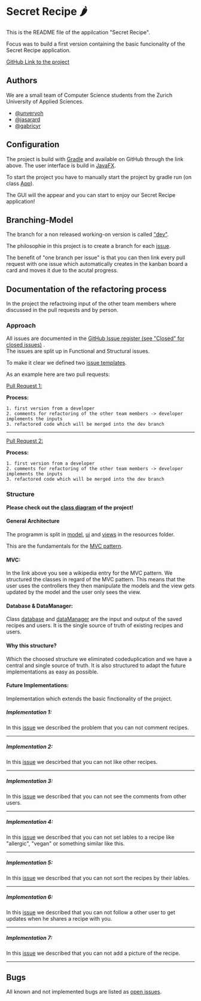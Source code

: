 
# Secret Recipe 🌶

This is the README file of the appilcation "Secret Recipe".

Focus was to build a first version containing the basic funcionality of the Secret Recipe application.

[GitHub Link to the project](https://github.zhaw.ch/PM2-IT21aWIN-fame-rayi-wahl/gruppe06-gamma-projekt2-secret-recipe)

## Authors
We are a small team of Computer Science students from the Zurich University of Applied Sciences.

- [@unveryoh](https://github.zhaw.ch/unveryoh)
- [@jasarard](https://github.zhaw.ch/jasarard)
- [@gabricyr](https://github.zhaw.ch/gabricyr)


## Configuration
The project is build with [Gradle](https://gradle.org/) and available on GitHub through the link above.
The user interface is build in [JavaFX](https://openjfx.io/). 

To start the project you have to manually start the project by gradle run (on class [App](https://github.zhaw.ch/PM2-IT21aWIN-fame-rayi-wahl/gruppe06-gamma-projekt2-secret-recipe/blob/main/app/src/main/java/ch/zhaw/pm2/secretrecipe/App.java)).

The GUI will the appear and you can start to enjoy our Secret Recipe application!
## Branching-Model
The branch for a non released working-on version is called ["dev"](https://github.zhaw.ch/PM2-IT21aWIN-fame-rayi-wahl/gruppe06-gamma-projekt2-secret-recipe/tree/dev).

The philosophie in this project is to create a branch for each [issue](https://github.zhaw.ch/PM2-IT21aWIN-fame-rayi-wahl/gruppe06-gamma-projekt2-secret-recipe/issues). 

The benefit of "one branch per issue" is that you can then link every pull request with one issue which automatically creates in the kanban board a card and moves it due to the acutal progress.
## Documentation of the refactoring process
In the project the refactroing input of the other team members where discussed in the pull requests and by person. 

### Approach

All issues are documented in the [GitHub Issue register (see "Closed" for closed issues)](https://github.zhaw.ch/PM2-IT21aWIN-fame-rayi-wahl/gruppe06-gamma-projekt2-secret-recipe/issues) .  
The issues are split up in Functional and Structural issues.

To make it clear we defined two [issue templates](https://github.zhaw.ch/PM2-IT21aWIN-fame-rayi-wahl/gruppe06-gamma-projekt2-secret-recipe/tree/main/.github/ISSUE_TEMPLATE).

As an example here are two pull requests: 


[Pull Request 1:](https://github.zhaw.ch/PM2-IT21aWIN-fame-rayi-wahl/gruppe06-gamma-projekt2-secret-recipe/pull/10)

__Process:__    

    1. first version from a developer 
    2. comments for refactoring of the other team members -> developer implements the inputs
    3. refactored code which will be merged into the dev branch

---

[Pull Request 2:](https://github.zhaw.ch/PM2-IT21aWIN-fame-rayi-wahl/gruppe06-gamma-projekt2-secret-recipe/pull/16)

__Process:__   

    1. first version from a developer 
    2. comments for refactoring of the other team members -> developer implements the inputs
    3. refactored code which will be merged into the dev branch

### Structure

__Please check out the [class diagram](https://github.zhaw.ch/PM2-IT21aWIN-fame-rayi-wahl/gruppe06-gamma-projekt2-secret-recipe/tree/main/diagram) of the project!__

#### General Architecture

The programm is split in [model](https://github.zhaw.ch/PM2-IT21aWIN-fame-rayi-wahl/gruppe06-gamma-projekt2-secret-recipe/tree/main/app/src/main/java/ch/zhaw/pm2/secretrecipe/model), 
[ui](https://github.zhaw.ch/PM2-IT21aWIN-fame-rayi-wahl/gruppe06-gamma-projekt2-secret-recipe/tree/main/app/src/main/java/ch/zhaw/pm2/secretrecipe/ui) and 
[views](https://github.zhaw.ch/PM2-IT21aWIN-fame-rayi-wahl/gruppe06-gamma-projekt2-secret-recipe/tree/main/app/src/main/resources/views) in the resources folder.

This are the fundamentals for the [MVC pattern](https://en.wikipedia.org/wiki/Model%E2%80%93view%E2%80%93controller).

#### MVC:

In the link above you see a wikipedia entry for the MVC pattern. We structured the classes in regard of the MVC pattern. 
This means that the user uses the controllers they then manipulate the models and the view gets updated by the model and the user only sees the view.

#### Database & DataManager:
Class [database](https://github.zhaw.ch/PM2-IT21aWIN-fame-rayi-wahl/gruppe06-gamma-projekt2-secret-recipe/blob/main/app/src/main/java/ch/zhaw/pm2/secretrecipe/model/Database.java) 
and [dataManager](https://github.zhaw.ch/PM2-IT21aWIN-fame-rayi-wahl/gruppe06-gamma-projekt2-secret-recipe/blob/main/app/src/main/java/ch/zhaw/pm2/secretrecipe/model/DataManager.java) 
are the input and output of the saved recipes and users. It is the single source of truth of existing recipes and users.

#### Why this structure?

Which the choosed structure we eliminated codeduplication and we have a central and single source of truth.
It is also structured to adapt the future implementations as easy as possible. 

#### Future Implementations:

Implementation which extends the basic finctionality of the project.

##### Implementation 1:
In this [issue](https://github.zhaw.ch/PM2-IT21aWIN-fame-rayi-wahl/gruppe06-gamma-projekt2-secret-recipe/issues/34) 
we described the problem that you can not comment recipes.

---

##### Implementation 2:

In this [issue](https://github.zhaw.ch/PM2-IT21aWIN-fame-rayi-wahl/gruppe06-gamma-projekt2-secret-recipe/issues/35)
we descirbed that you can not like other recipes.

---

##### Implementation 3:

In this [issue](https://github.zhaw.ch/PM2-IT21aWIN-fame-rayi-wahl/gruppe06-gamma-projekt2-secret-recipe/issues/36)
we described that you can not see the comments from other users.

---

##### Implementation 4:

In this [issue](https://github.zhaw.ch/PM2-IT21aWIN-fame-rayi-wahl/gruppe06-gamma-projekt2-secret-recipe/issues/37)
we described that you can not set lables to a recipe like "allergic", "vegan" or something similar like this.

---

##### Implementation 5:

In this [issue](https://github.zhaw.ch/PM2-IT21aWIN-fame-rayi-wahl/gruppe06-gamma-projekt2-secret-recipe/issues/38)
we described that you can not sort the recipes by their lables. 

---

##### Implementation 6:

In this [issue](https://github.zhaw.ch/PM2-IT21aWIN-fame-rayi-wahl/gruppe06-gamma-projekt2-secret-recipe/issues/39)
we described that you can not follow a other user to get updates when he shares a recipe with you.

---

##### Implementation 7:

In this [issue](https://github.zhaw.ch/PM2-IT21aWIN-fame-rayi-wahl/gruppe06-gamma-projekt2-secret-recipe/issues/27)
we described that you can not add a picture of the recipe.

---


## Bugs
All known and not implemented bugs are listed as [open issues](https://github.zhaw.ch/PM2-IT21aWIN-fame-rayi-wahl/gruppe06-gamma-projekt2-secret-recipe/issues). 
